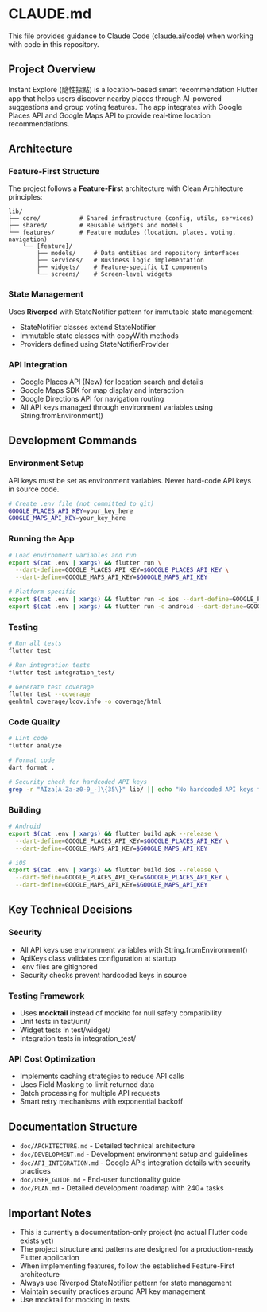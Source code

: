 # CLAUDE.md

This file provides guidance to Claude Code (claude.ai/code) when working with code in this repository.

## Project Overview

Instant Explore (隨性探點) is a location-based smart recommendation Flutter app that helps users discover nearby places through AI-powered suggestions and group voting features. The app integrates with Google Places API and Google Maps API to provide real-time location recommendations.

## Architecture

### Feature-First Structure
The project follows a **Feature-First** architecture with Clean Architecture principles:

```
lib/
├── core/           # Shared infrastructure (config, utils, services)
├── shared/         # Reusable widgets and models
└── features/       # Feature modules (location, places, voting, navigation)
    └── [feature]/
        ├── models/     # Data entities and repository interfaces
        ├── services/   # Business logic implementation
        ├── widgets/    # Feature-specific UI components
        └── screens/    # Screen-level widgets
```

### State Management
Uses **Riverpod** with StateNotifier pattern for immutable state management:
- StateNotifier classes extend StateNotifier<StateClass>
- Immutable state classes with copyWith methods
- Providers defined using StateNotifierProvider

### API Integration
- Google Places API (New) for location search and details
- Google Maps SDK for map display and interaction
- Google Directions API for navigation routing
- All API keys managed through environment variables using String.fromEnvironment()

## Development Commands

### Environment Setup
API keys must be set as environment variables. Never hard-code API keys in source code.

```bash
# Create .env file (not committed to git)
GOOGLE_PLACES_API_KEY=your_key_here
GOOGLE_MAPS_API_KEY=your_key_here
```

### Running the App
```bash
# Load environment variables and run
export $(cat .env | xargs) && flutter run \
  --dart-define=GOOGLE_PLACES_API_KEY=$GOOGLE_PLACES_API_KEY \
  --dart-define=GOOGLE_MAPS_API_KEY=$GOOGLE_MAPS_API_KEY

# Platform-specific
export $(cat .env | xargs) && flutter run -d ios --dart-define=GOOGLE_PLACES_API_KEY=$GOOGLE_PLACES_API_KEY --dart-define=GOOGLE_MAPS_API_KEY=$GOOGLE_MAPS_API_KEY
export $(cat .env | xargs) && flutter run -d android --dart-define=GOOGLE_PLACES_API_KEY=$GOOGLE_PLACES_API_KEY --dart-define=GOOGLE_MAPS_API_KEY=$GOOGLE_MAPS_API_KEY
```

### Testing
```bash
# Run all tests
flutter test

# Run integration tests
flutter test integration_test/

# Generate test coverage
flutter test --coverage
genhtml coverage/lcov.info -o coverage/html
```

### Code Quality
```bash
# Lint code
flutter analyze

# Format code
dart format .

# Security check for hardcoded API keys
grep -r "AIza[A-Za-z0-9_-]\{35\}" lib/ || echo "No hardcoded API keys found"
```

### Building
```bash
# Android
export $(cat .env | xargs) && flutter build apk --release \
  --dart-define=GOOGLE_PLACES_API_KEY=$GOOGLE_PLACES_API_KEY \
  --dart-define=GOOGLE_MAPS_API_KEY=$GOOGLE_MAPS_API_KEY

# iOS
export $(cat .env | xargs) && flutter build ios --release \
  --dart-define=GOOGLE_PLACES_API_KEY=$GOOGLE_PLACES_API_KEY \
  --dart-define=GOOGLE_MAPS_API_KEY=$GOOGLE_MAPS_API_KEY
```

## Key Technical Decisions

### Security
- All API keys use environment variables with String.fromEnvironment()
- ApiKeys class validates configuration at startup
- .env files are gitignored
- Security checks prevent hardcoded keys in source

### Testing Framework
- Uses **mocktail** instead of mockito for null safety compatibility
- Unit tests in test/unit/
- Widget tests in test/widget/
- Integration tests in integration_test/

### API Cost Optimization
- Implements caching strategies to reduce API calls
- Uses Field Masking to limit returned data
- Batch processing for multiple API requests
- Smart retry mechanisms with exponential backoff

## Documentation Structure

- `doc/ARCHITECTURE.md` - Detailed technical architecture
- `doc/DEVELOPMENT.md` - Development environment setup and guidelines
- `doc/API_INTEGRATION.md` - Google APIs integration details with security practices
- `doc/USER_GUIDE.md` - End-user functionality guide
- `doc/PLAN.md` - Detailed development roadmap with 240+ tasks

## Important Notes

- This is currently a documentation-only project (no actual Flutter code exists yet)
- The project structure and patterns are designed for a production-ready Flutter application
- When implementing features, follow the established Feature-First architecture
- Always use Riverpod StateNotifier pattern for state management
- Maintain security practices around API key management
- Use mocktail for mocking in tests